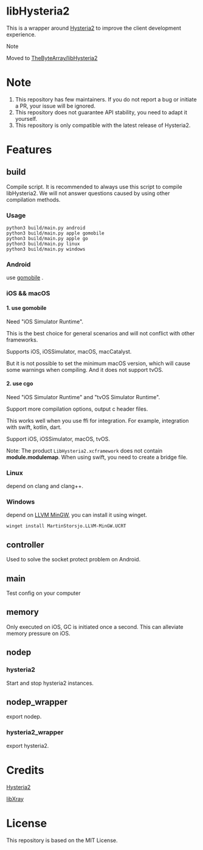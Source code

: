 # libHysteria2



This is a wrapper around [Hysteria2](https://github.com/apernet/hysteria) to improve the client development experience.

> [!NOTE]
> Moved to [TheByteArray/libHysteria2](https://github.com/thebytearray/libHysteria2)

# Note

1. This repository has few maintainers. If you do not report a bug or initiate a PR, your issue will be ignored.
2. This repository does not guarantee API stability, you need to adapt it yourself.
3. This repository is only compatible with the latest release of Hysteria2.

# Features

## build

Compile script. It is recommended to always use this script to compile libHysteria2. We will not answer questions caused by using other compilation methods.

### Usage

```shell
python3 build/main.py android
python3 build/main.py apple gomobile
python3 build/main.py apple go
python3 build/main.py linux
python3 build/main.py windows
```

### Android

use [gomobile](https://github.com/golang/mobile) .

### iOS && macOS

#### 1. use gomobile

Need "iOS Simulator Runtime".

This is the best choice for general scenarios and will not conflict with other frameworks.

Supports iOS, iOSSimulator, macOS, macCatalyst.

But it is not possible to set the minimum macOS version, which will cause some warnings when compiling. And it does not support tvOS.

#### 2. use cgo

Need "iOS Simulator Runtime" and "tvOS Simulator Runtime".

Support more compilation options, output c header files.

This works well when you use ffi for integration. For example, integration with swift, kotlin, dart.

Support iOS, iOSSimulator, macOS, tvOS.

Note: The product `LibHysteria2.xcframework` does not contain **module.modulemap**. When using swift, you need to create a bridge file.

### Linux

depend on clang and clang++.

### Windows

depend on [LLVM MinGW](https://github.com/mstorsjo/llvm-mingw), you can install it using winget.

```shell
winget install MartinStorsjo.LLVM-MinGW.UCRT
```

## controller

Used to solve the socket protect problem on Android.

## main

Test config on your computer

## memory

Only executed on iOS, GC is initiated once a second. This can alleviate memory pressure on iOS.

## nodep

### hysteria2

Start and stop hysteria2 instances.

## nodep_wrapper

export nodep.

### hysteria2_wrapper

export hysteria2.

# Credits

[Hysteria2](https://github.com/apernet/hysteria)

[libXray](https://github.com/XTLS/libXray/)

# License

This repository is based on the MIT License.
